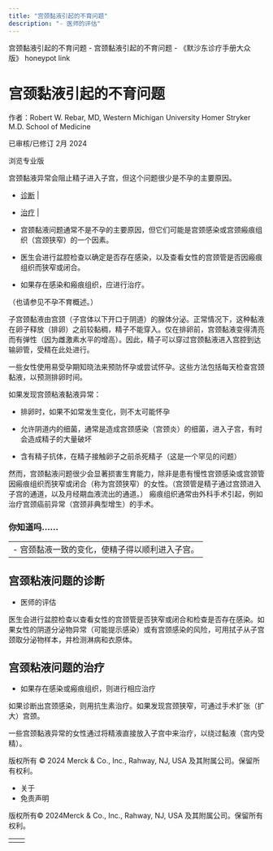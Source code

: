 ```yaml
---
title: "宫颈黏液引起的不育问题"
description: "- 医师的评估"
---
```


﻿宫颈黏液引起的不育问题 \- 宫颈黏液引起的不育问题 \- 《默沙东诊疗手册大众版》 honeypot link

# 宫颈黏液引起的不育问题

作者：Robert W. Rebar, MD, Western Michigan University Homer Stryker M.D. School of
Medicine

已审核/已修订 2月 2024

浏览专业版

宫颈黏液异常会阻止精子进入子宫，但这个问题很少是不孕的主要原因。

- [诊断](#诊断_v73505773_zh) \|
- [治疗](#治疗_v73505783_zh) \|

- 宫颈黏液问题通常不是不孕的主要原因，但它们可能是宫颈感染或宫颈瘢痕组织（宫颈狭窄）的一个因素。

- 医生会进行盆腔检查以确定是否存在感染，以及查看女性的宫颈管是否因瘢痕组织而狭窄或闭合。

- 如果存在感染和瘢痕组织，应进行治疗。


（也请参见不孕不育概述。）

子宫颈黏液由宫颈（子宫体以下开口于阴道）的腺体分泌。正常情况下，这种黏液在卵子释放（排卵）之前较黏稠，精子不能穿入。仅在排卵前，宫颈黏液变得清亮而有弹性（因为雌激素水平的增高）。因此，精子可以穿过宫颈黏液进入宫腔到达输卵管，受精在此处进行。

一些女性使用易受孕期知晓法来预防怀孕或尝试怀孕。这些方法包括每天检查宫颈黏液，以预测排卵时间。

如果发现宫颈粘液黏液异常：

- 排卵时，如果不如常发生变化，则不太可能怀孕

- 允许阴道内的细菌，通常是造成宫颈感染（宫颈炎）的细菌，进入子宫，有时会造成精子的大量破坏

- 含有精子抗体，在精子接触卵子之前杀死精子（这是一个罕见的问题）


然而，宫颈黏液问题很少会显著损害生育能力，除非是患有慢性宫颈感染或宫颈管因瘢痕组织而狭窄或闭合（称为宫颈狭窄）的女性。（宫颈管是精子通过宫颈进入子宫的通道，以及月经期血液流出的通道。） 瘢痕组织通常由外科手术引起，例如治疗宫颈癌前异常（宫颈非典型增生）的手术。

### 你知道吗……

|     |
| --- |
| - 宫颈黏液一致的变化，使精子得以顺利进入子宫。 |

## 宫颈粘液问题的诊断

- 医师的评估


医生会进行盆腔检查以查看女性的宫颈管是否狭窄或闭合和检查是否存在感染。如果女性的阴道分泌物异常（可能提示感染）或有宫颈感染的风险，可用拭子从子宫颈取分泌物样本，并检测淋病和衣原体。

## 宫颈粘液问题的治疗

- 如果存在感染或瘢痕组织，则进行相应治疗


如果诊断出宫颈感染，则用抗生素治疗。如果发现宫颈狭窄，可通过手术扩张（扩大）宫颈。

一些宫颈黏液异常的女性通过将精液直接放入子宫中来治疗，以绕过黏液（宫内受精）。



版权所有 © 2024
Merck & Co., Inc., Rahway, NJ, USA 及其附属公司。保留所有权利。

- 关于
- 免责声明

版权所有© 2024Merck & Co., Inc., Rahway, NJ, USA 及其附属公司。保留所有权利。

|     |     |
| --- | --- |
|  |  |